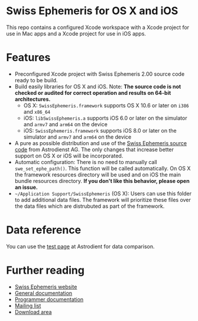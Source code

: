 # Swiss Ephemeris for OS X and iOS
This repo contains a configured Xcode workspace with a Xcode project for use in Mac apps and a Xcode project for use in iOS apps.

# Features
* Preconfigured Xcode project with Swiss Ephemeris 2.00 source code ready to be build.
* Build easily libraries for OS X and iOS. Note: **The source code is not checked or audited for correct operation and results on 64-bit architectures.**
  * OS X: <code>SwissEphemeris.framework</code> supports OS X 10.6 or later on <code>i386</code> and <code>x86_64</code>
  * iOS: <code>libSwissEphemeris.a</code> supports iOS 6.0 or later on the simulator and <code>armv7</code> and <code>arm64</code> on the device
  * iOS: <code>SwissEphemeris.framework</code> supports iOS 8.0 or later on the simulator and <code>armv7</code> and <code>arm64</code> on the device
* A pure as possible distribution and use of the [Swiss Ephemeris source code](http://www.astro.com/ftp/swisseph/src/) from Astrodienst AG. The only changes that increase better support on OS X or iOS will be incorporated.
* Automatic configuration: There is no need to manually call <code>swe_set_ephe_path()</code>. This function will be called automatically. On OS X the framework resources directory will be used and on iOS the main bundle resources directory. **If you don't like this behavior, please open an issue.**
* <code>~/Application Support/SwissEphemeris</code> (OS X): Users can use this folder to add additional data files. The framework will prioritize these files over the data files which are distrubuted as part of the framework.

# Data reference
You can use the [test page](http://www.astro.com/swisseph/swetest.htm) at Astrodient for data comparison.

# Further reading
* [Swiss Ephemeris website](http://www.astro.com/swisseph/)
* [General documentation](http://www.astro.com/swisseph/swisseph.htm)
* [Programmer documentation](http://www.astro.com/swisseph/swephprg.htm)
* [Mailing list](http://www.astro.com/swisseph/swephmlist_e.htm)
* [Download area](http://www.astro.com/ftp/swisseph/)
